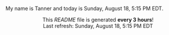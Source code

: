 My name is Tanner and today is Sunday, August 18, 5:15 PM EDT.

<p align="center">This <i>README</i> file is generated <b>every 3 hours</b>!</br>Last refresh: Sunday, August 18, 5:15 PM EDT<br /></p>
